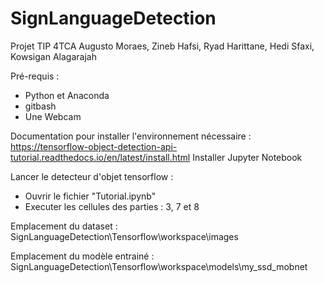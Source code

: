 # SignLanguageDetection

Projet TIP
4TCA
Augusto Moraes, Zineb Hafsi, Ryad Harittane, Hedi Sfaxi, Kowsigan Alagarajah

Pré-requis : 
- Python et Anaconda
- gitbash
- Une Webcam 

Documentation pour installer l'environnement nécessaire : 
https://tensorflow-object-detection-api-tutorial.readthedocs.io/en/latest/install.html
Installer Jupyter Notebook

Lancer le detecteur d'objet tensorflow : 

- Ouvrir le fichier "Tutorial.ipynb"
- Executer les cellules des parties : 3, 7 et 8


Emplacement du dataset : SignLanguageDetection\Tensorflow\workspace\images

Emplacement du modèle entrainé : SignLanguageDetection\Tensorflow\workspace\models\my_ssd_mobnet
